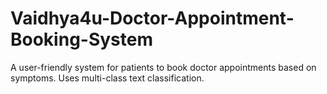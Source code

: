 # Vaidhya4u-Doctor-Appointment-Booking-System
A user-friendly system for patients to book doctor appointments based on symptoms. Uses multi-class text classification.
